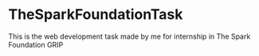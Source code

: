 # TheSparkFoundationTask
This is the web development task made by me for internship in The Spark Foundation GRIP
